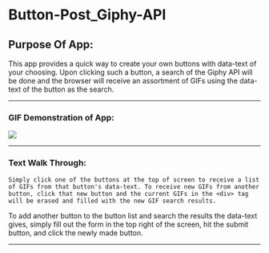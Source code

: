 # Button-Post_Giphy-API




## Purpose Of App:
This app provides a quick way to create your own buttons with data-text of your choosing. Upon clicking such a button, a search of the Giphy API will be done and the browser will receive an assortment of GIFs using the data-text of the button as the search.

---

### GIF Demonstration of App:
![](https://media.giphy.com/media/4HeSzmvPWfmdRzFpZC/giphy.gif)

---

### Text Walk Through:
```
Simply click one of the buttons at the top of screen to receive a list of GIFs from that button's data-text. To receive new GIFs from another button, click that new button and the current GIFs in the <div> tag will be erased and filled with the new GIF search results.
```

To add another button to the button list and search the results the data-text gives, simply fill out the form in the top right of the screen, hit the submit button, and click the newly made button.

---
